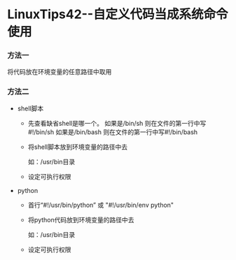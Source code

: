 # LinuxTips42--自定义代码当成系统命令使用

### 方法一

将代码放在环境变量的任意路径中取用

### 方法二

+ shell脚本

  + 先查看缺省shell是哪一个。
     如果是/bin/sh 则在文件的第一行中写#!/bin/sh
     如果是/bin/bash 则在文件的第一行中写#!/bin/bash

  + 将shell脚本放到环境变量的路径中去

    如：/usr/bin目录

  + 设定可执行权限

+ python

  + 首行“#!/usr/bin/python” 或 "#!/usr/bin/env python" 

  + 将python代码放到环境变量的路径中去

    如：/usr/bin目录

  + 设定可执行权限